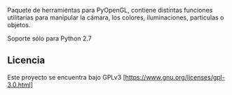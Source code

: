 Paquete de herramientas para PyOpenGL, contiene distintas funciones utilitarias para manipular la cámara, los colores, iluminaciones, particulas o objetos.

Soporte sólo para Python 2.7

## Licencia
Este proyecto se encuentra bajo GPLv3 [https://www.gnu.org/licenses/gpl-3.0.html]